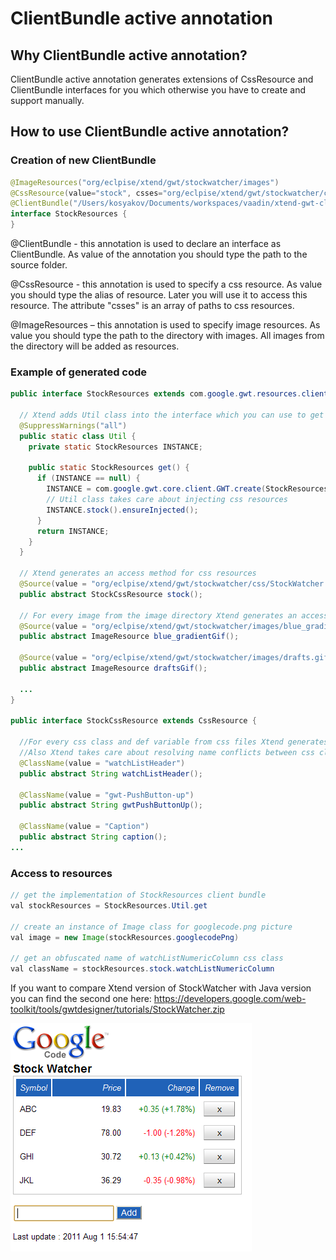 ClientBundle active annotation 
==============================

Why ClientBundle active annotation?
-----------------------------------
ClientBundle active annotation generates extensions of CssResource and ClientBundle interfaces for you which otherwise you have to create and support manually.

How to use ClientBundle active annotation?
------------------------------------------

### Creation of new ClientBundle
```java
@ImageResources("org/eclpise/xtend/gwt/stockwatcher/images")
@CssResource(value="stock", csses="org/eclpise/xtend/gwt/stockwatcher/css/StockWatcher.css")
@ClientBundle("/Users/kosyakov/Documents/workspaces/vaadin/xtend-gwt-clientbundle/stockwatcher/src/")
interface StockResources {
}
```
@ClientBundle - this annotation is used to declare an interface as ClientBundle. 
As value of the annotation you should type the path to the source folder.

@CssResource - this annotation is used to specify a css resource. 
As value you should type the alias of resource. Later you will use it to access this resource.
The attribute "csses" is an array of paths to css resources.

@ImageResources – this annotation is used to specify image resources.
As value you should type the path to the directory with images. All images from the directory will be added as resources.


### Example of generated code
```java
public interface StockResources extends com.google.gwt.resources.client.ClientBundle {

  // Xtend adds Util class into the interface which you can use to get an implementation
  @SuppressWarnings("all")
  public static class Util {
    private static StockResources INSTANCE;
    
    public static StockResources get() {
      if (INSTANCE == null) {
      	INSTANCE = com.google.gwt.core.client.GWT.create(StockResources.class);
      	// Util class takes care about injecting css resources
      	INSTANCE.stock().ensureInjected();
      }
      return INSTANCE;
    }
  }
  
  // Xtend generates an access method for css resources
  @Source(value = "org/eclpise/xtend/gwt/stockwatcher/css/StockWatcher.css")
  public abstract StockCssResource stock();
  
  // For every image from the image directory Xtend generates an access method 
  @Source(value = "org/eclpise/xtend/gwt/stockwatcher/images/blue_gradient.gif")
  public abstract ImageResource blue_gradientGif();
  
  @Source(value = "org/eclpise/xtend/gwt/stockwatcher/images/drafts.gif")
  public abstract ImageResource draftsGif();
  
  ...
}

public interface StockCssResource extends CssResource {

  //For every css class and def variable from css files Xtend generates an access method
  //Also Xtend takes care about resolving name conflicts between css classes and def variables
  @ClassName(value = "watchListHeader")
  public abstract String watchListHeader();
  
  @ClassName(value = "gwt-PushButton-up")
  public abstract String gwtPushButtonUp();
  
  @ClassName(value = "Caption")
  public abstract String caption();
...
```

### Access to resources
```java
// get the implementation of StockResources client bundle
val stockResources = StockResources.Util.get

// create an instance of Image class for googlecode.png picture
val image = new Image(stockResources.googlecodePng) 

// get an obfuscated name of watchListNumericColumn css class
val className = stockResources.stock.watchListNumericColumn 
```

If you want to compare Xtend version of StockWatcher with Java version you can find the second one here:
https://developers.google.com/web-toolkit/tools/gwtdesigner/tutorials/StockWatcher.zip

![StockWatcher Application](https://github.com/akosyakov/xtend-gwt-clientbundle/blob/master/images/stockwatcher24.png?raw=true "StockWatcher Application")

